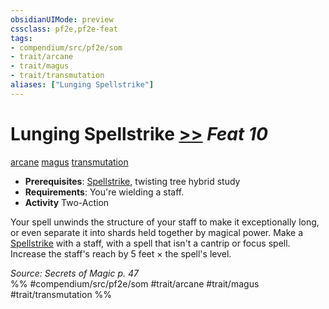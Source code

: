 ```yaml
---
obsidianUIMode: preview
cssclass: pf2e,pf2e-feat
tags:
- compendium/src/pf2e/som
- trait/arcane
- trait/magus
- trait/transmutation
aliases: ["Lunging Spellstrike"]
---
```

# Lunging Spellstrike  [>>](../../rules/core-rulebook/chapter-9-playing-the-game.md#Actions "Two-Action") *Feat 10*  
[arcane](../../rules/traits/arcane.md)  [magus](../../rules/traits/magus-som.md)  [transmutation](../../rules/traits/transmutation.md)  

- **Prerequisites**: [Spellstrike](../../rules/actions/spellstrike-som.md), twisting tree hybrid study
- **Requirements**: You're wielding a staff.
- **Activity** Two-Action

Your spell unwinds the structure of your staff to make it exceptionally long, or even separate it into shards held together by magical power. Make a [Spellstrike](../../rules/actions/spellstrike-som.md) with a staff, with a spell that isn't a cantrip or focus spell. Increase the staff's reach by 5 feet × the spell's level.

*Source: Secrets of Magic p. 47*  
%% #compendium/src/pf2e/som #trait/arcane #trait/magus #trait/transmutation %%
